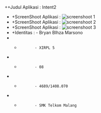 ++Judul Aplikasi : Intent2
 + +ScreenShoot Aplikasi :  ![screenshoot 1](http://i38.photobucket.com/albums/e109/bryanbihza1/IMG-20170115-WA0008_zpsfyahxnst.jpg)
 + +ScreenShoot Aplikasi :  ![screenshoot 2](http://i38.photobucket.com/albums/e109/bryanbihza1/IMG-20170115-WA0005_zps41xgb7wz.jpg) 
 + +ScreenShoot Aplikasi :  ![screenshoot 3](http://i38.photobucket.com/albums/e109/bryanbihza1/IMG-20170115-WA0004_zpsftbqomod.jpg)
 + +Identitas : - Bryan BIhza Marsono
 + +            - XIRPL 5
 + +            - 08
 + +            - 4689/1408.070
 + +            - SMK Telkom Malang
